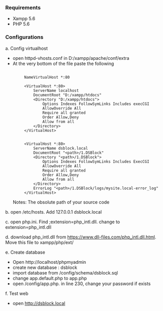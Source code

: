 ###  Requirements
- Xampp 5.6
- PHP 5.6

###  Configurations
a. Config virtualhost
+ open httpd-vhosts.conf in D:/xampp/apache/conf/extra
+ At the very bottom of the file paste the following
   ```
   
		NameVirtualHost *:80
      
		<VirtualHost *:80>
		    ServerName localhost
		    DocumentRoot "D:/xampp/htdocs"
		    <Directory "D:/xampp/htdocs">
		        Options Indexes FollowSymLinks Includes execCGI
		        AllowOverride All
		        Require all granted
		        Order Allow,Deny
		        Allow from all
		    </Directory>
		</VirtualHost>
		
		
		<VirtualHost *:80>
		    ServerName dsblock.local
		    DocumentRoot "<path>/1.DSBlock"
		    <Directory "<path>/1.DSBlock">
		        Options Indexes FollowSymLinks Includes ExecCGI
		        AllowOverride All
		        Require all granted
		        Order Allow,Deny
		        Allow from all
		    </Directory>
		    ErrorLog "<path>/1.DSBlock/logs/mysite.local-error_log"
		</VirtualHost>
   ```
   Notes: **<path>** The obsolute path of your source code

b. open /etc/hosts. Add 127.0.0.1 dsblock.local

c. open php.ini. Find ;extension=php\_intl.dll. change to extension=php\_intl.dll

d. download php\_intl.dll from https://www.dll-files.com/php_intl.dll.html. Move this file to xampp/php/ext/

e. Create database
- Open http://localhost/phpmyadmin
- create new database : dsblock
- import database from /config/schema/dsblock.sql
- change app.default.php to app.php
- open /config/app.php. in line 230, change your password if exists

f. Test web
- open http://dsblock.local